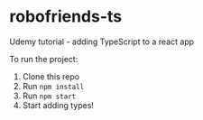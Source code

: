# robofriends-ts
Udemy tutorial - adding TypeScript to a react app

To run the project:

1. Clone this repo
2. Run `npm install`
3. Run `npm start`
4. Start adding types!

